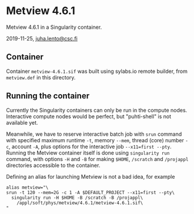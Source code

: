 # Metview 4.6.1

Metview 4.6.1 in a Singularity container.

2019-11-25, juha.lento@csc.fi


## Container

Container `metview-4.6.1.sif` was built using sylabs.io remote
builder, from `metview.def` in this directory.


## Running the container

Currently the Singularity containers can only be run in the compute
nodes. Interactive compute nodes would be perfect, but "puhti-shell"
is not available yet.

Meanwhile, we have to reserve interactive batch job with `srun`
command with specified maximum runtime `-t`, memory `--mem`, thread
(core) number `-c`, account `-A`, plus options for the interactive job
`--x11=first --pty`. Running the Metview container itself is done
using `singularity run` command, with options `-H` and `-B` for making
`$HOME`, `/scratch` and `/projappl` directories accessible to the
container.

Defining an alias for launching Metview is not a bad idea, for example

```
alias metview="\
srun -t 120 --mem=2G -c 1 -A $DEFAULT_PROJECT --x11=first --pty\
  singularity run -H $HOME -B /scratch -B /projappl\
    /appl/soft/phys/metview/4.6.1/metview-4.6.1.sif\
"
```
